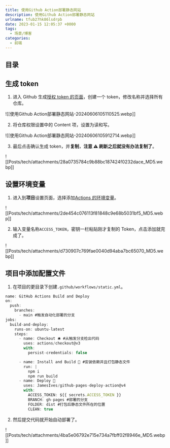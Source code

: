 ```yaml
---
title: 使用Github Action部署静态网站
description: 使用Github Action部署静态网站
urlname: tfub27hk86lsdrpb
date: 2023-01-15 12:05:37 +0000
tags:
  - 场景/博客
categories:
  - 前端
---
```


## 目录

## 生成 token

1. 进入 Github 生成[授权 token 的页面](https://github.com/settings/apps)，创建一个 token，修改名称并选择所有仓库。

![[使用Github Action部署静态网站-20240606105110525.webp]]

2. 将仓库权限设置中的 Content 项，设置为读和写。

![[使用Github Action部署静态网站-20240606105912714.webp]]

3. 最后点击确认生成 token，并**复制**，**注意 ⚠️ 刷新之后就没有办法复制了**。

![[Posts/tech/attachments/28a0735784c9b88bc187424f0232dace_MD5.webp]]

## 设置环境变量

1. 进入到**项目**设置页面，选择添加[Actions 的环境变量](https://github.com/songxingguo/resume/settings/secrets/actions)。

![[Posts/tech/attachments/2de454c076113f81848c9e68b5031bf5_MD5.webp]]

2. 输入变量名称`ACCESS_TOKEN`，密钥一栏粘贴刚才复制的 Token，点击添加就完成了。

![[Posts/tech/attachments/d730907c769fae0040d94aba7bc65070_MD5.webp]]

## 项目中添加配置文件

1. 在项目的更目录下创建`.github/workflows/static.yml`。

```javascript
name: GitHub Actions Build and Deploy
on:
  push:
    branches:
      - main #触发自动化部署的分支
jobs:
  build-and-deploy:
    runs-on: ubuntu-latest
    steps:
      - name: Checkout 🛎️ #从触发分支检出代码
        uses: actions/checkout@v3
        with:
          persist-credentials: false

      - name: Install and Build 🔧 #安装依赖并且打包静态文件
        run: |
          npm i
          npm run build
      - name: Deploy 🚀
        uses: JamesIves/github-pages-deploy-action@v4
        with:
          ACCESS_TOKEN: ${{ secrets.ACCESS_TOKEN }}
          BRANCH: gh-pages #部署的分支
          FOLDER: dist #打包后静态文件所在的位置
          CLEAN: true
```

2. 然后提交代码就开始自动部署了。

![[Posts/tech/attachments/4ba5e06792e715e734a7fbff02f8946e_MD5.webp]]
